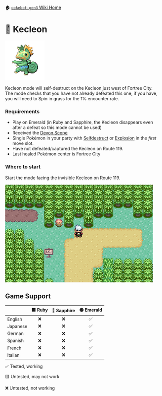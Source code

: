 🏠 [`pokebot-gen3` Wiki Home](../Readme.md)

# 🎨 Kecleon

![](../../modules/web/static/sprites/pokemon/shiny/Kecleon.png)

Kecleon mode will self-destruct on the Kecleon just west of Fortree City.
The mode checks that you have not already defeated this one, if you have, you will need to Spin in grass for the 1% encounter rate.

### Requirements

- Play on Emerald (in Ruby and Sapphire, the Kecleon disappears even after a defeat so this mode cannot be used)
- Received the [Devon Scope](https://bulbapedia.bulbagarden.net/wiki/Devon_Scope)
- Single Pokémon in your party with [Selfdestruct](<https://bulbapedia.bulbagarden.net/wiki/Self-Destruct_(move)>) or [Explosion](<https://bulbapedia.bulbagarden.net/wiki/Explosion_(move)>) in the _first_ move slot.
- Have not defeated/captured the Kecleon on Route 119.
- Last healed Pokémon center is Fortree City

### Where to start

Start the mode facing the invisible Kecleon on Route 119.

![image](../images/kecleon.png)

## Game Support

|          | 🟥 Ruby | 🔷 Sapphire | 🟢 Emerald |
|:---------|:-------:|:-----------:|:----------:|
| English  |    ❌    |      ❌      |     ✅      |
| Japanese |    ❌    |      ❌      |     ✅      |
| German   |    ❌    |      ❌      |     ✅      |
| Spanish  |    ❌    |      ❌      |     ✅      |
| French   |    ❌    |      ❌      |     ✅      |
| Italian  |    ❌    |      ❌      |     ✅      |

✅ Tested, working

🟨 Untested, may not work

❌ Untested, not working
